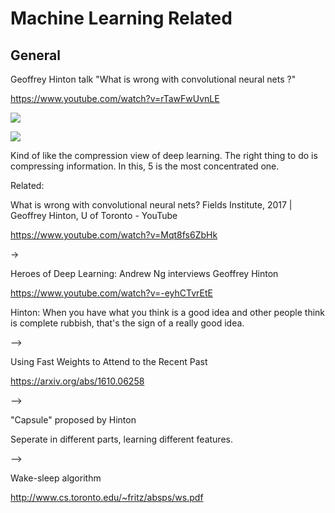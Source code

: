 # Machine Learning Related

## General

Geoffrey Hinton talk "What is wrong with convolutional neural nets ?"

https://www.youtube.com/watch?v=rTawFwUvnLE

![][1]

![][2]

Kind of like the compression view of deep learning. The right thing to do is compressing information. In this, 5 is the most concentrated one.

Related:

What is wrong with convolutional neural nets? Fields Institute, 2017 | Geoffrey Hinton, U of Toronto - YouTube

https://www.youtube.com/watch?v=Mqt8fs6ZbHk

->

Heroes of Deep Learning: Andrew Ng interviews Geoffrey Hinton

https://www.youtube.com/watch?v=-eyhCTvrEtE

Hinton: When you have what you think is a good idea and other people think is complete rubbish, that's the sign of a really good idea.

-->

Using Fast Weights to Attend to the Recent Past

https://arxiv.org/abs/1610.06258

-->

"Capsule" proposed by Hinton

Seperate in different parts, learning different features.

-->

Wake-sleep algorithm

http://www.cs.toronto.edu/~fritz/absps/ws.pdf


  [1]: ./images/1506187250669.jpg
  [2]: ./images/1506187409834.jpg